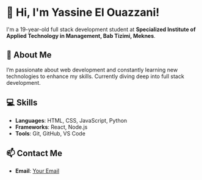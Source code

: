 # 👋 Hi, I'm Yassine El Ouazzani!

I'm a 19-year-old full stack development student at **Specialized Institute of Applied Technology in Management, Bab Tizimi, Meknes**.

## 🚀 About Me
I’m passionate about web development and constantly learning new technologies to enhance my skills. Currently diving deep into full stack development.

## 💻 Skills
- **Languages**: HTML, CSS, JavaScript, Python
- **Frameworks**: React, Node.js
- **Tools**: Git, GitHub, VS Code

## 📫 Contact Me
- **Email**: [Your Email](mailto:yass.elouazzani@outlook.com)
